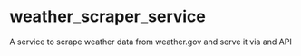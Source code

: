 # weather_scraper_service
A service to scrape weather data from weather.gov and serve it via and API
